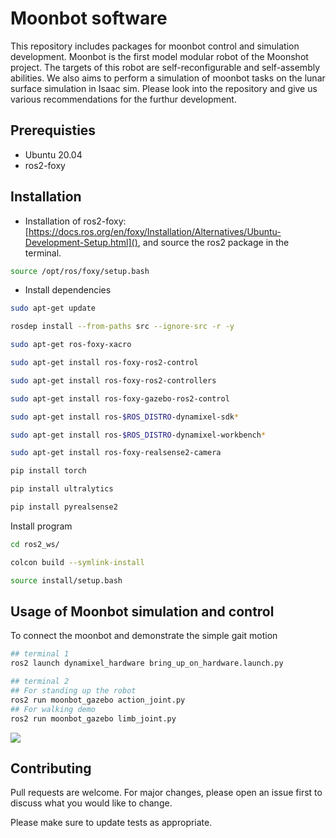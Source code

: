 # Moonbot software

This repository includes packages for moonbot control and simulation development. Moonbot is the first model modular robot of the Moonshot project. The targets of this robot are self-reconfigurable and self-assembly abilities. We also aims to perform a simulation of moonbot tasks on the lunar surface simulation in Isaac sim. Please look into the repository and give us various recommendations for the furthur development.

## Prerequisties
* Ubuntu 20.04
* ros2-foxy

## Installation
* Installation of ros2-foxy: [https://docs.ros.org/en/foxy/Installation/Alternatives/Ubuntu-Development-Setup.html](), and source the ros2 package in the terminal.
```bash
source /opt/ros/foxy/setup.bash
```

* Install dependencies
```bash
sudo apt-get update

rosdep install --from-paths src --ignore-src -r -y

sudo apt-get ros-foxy-xacro

sudo apt-get install ros-foxy-ros2-control 

sudo apt-get install ros-foxy-ros2-controllers

sudo apt-get install ros-foxy-gazebo-ros2-control

sudo apt-get install ros-$ROS_DISTRO-dynamixel-sdk*

sudo apt-get install ros-$ROS_DISTRO-dynamixel-workbench*

sudo apt-get install ros-foxy-realsense2-camera

pip install torch

pip install ultralytics

pip install pyrealsense2

```
Install program
```bash
cd ros2_ws/

colcon build --symlink-install

source install/setup.bash
```

## Usage of Moonbot simulation and control
To connect the moonbot and demonstrate the simple gait motion
```bash
## terminal 1
ros2 launch dynamixel_hardware bring_up_on_hardware.launch.py
```
```bash
## terminal 2
## For standing up the robot
ros2 run moonbot_gazebo action_joint.py
## For walking demo
ros2 run moonbot_gazebo limb_joint.py
```

<img src="moonbot.png">

## Contributing

Pull requests are welcome. For major changes, please open an issue first
to discuss what you would like to change.

Please make sure to update tests as appropriate.
